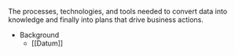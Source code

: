 The processes, technologies, and tools needed to convert data into knowledge and finally into plans that drive business actions.

- Background
	- [[Datum]]